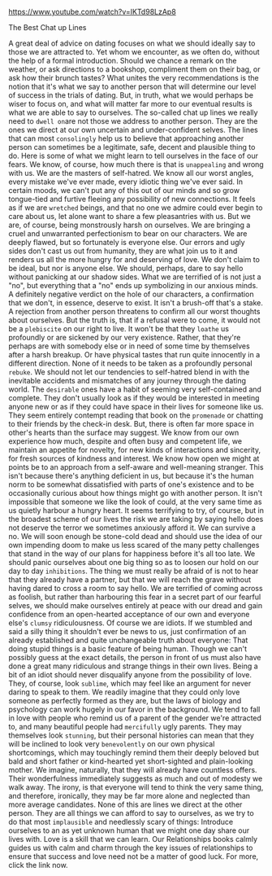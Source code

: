 https://www.youtube.com/watch?v=IKTd98LzAp8

The Best Chat up Lines

A great deal of advice on dating focuses on what we should ideally say to those we are attracted to. Yet whom we encounter, as we often do, without the help of a formal introduction. Should we chance a remark on the weather, or ask directions to a bookshop, compliment them on their bag, or ask how their brunch tastes? What unites the very recommendations is the notion that it's what we say to another person that will determine our level of success in the trials of dating. But, in truth, what we would perhaps be wiser to focus on, and what will matter far more to our eventual results is what we are able to say to ourselves. The so-called chat up lines we really need to `dwell on`are not those we address to another person. They are the ones we direct at our own uncertain and under-confident selves. The lines that can most `consolingly` help us to believe that approaching another person can sometimes be a legitimate, safe, decent and plausible thing to do. Here is some of what we might learn to tell ourselves in the face of our fears. We know, of course, how much there is that is `unappealing` and wrong with us. We are the masters of self-hatred. We know all our worst angles, every mistake we've ever made, every idiotic thing we've ever said. In certain moods, we can't put any of this out of our minds and so grow tongue-tied and furtive fleeing any possibility of new connections. It feels as if we are `wretched` beings, and that no one we admire could ever begin to care about us, let alone want to share a few pleasantries with us. But we are, of course, being monstrously harsh on ourselves. We are bringing a cruel and unwarranted perfectionism to bear on our characters. We are deeply flawed, but so fortunately is everyone else. Our errors and ugly sides don't cast us out from humanity, they are what join us to it and renders us all the more hungry for and deserving of love. We don't claim to be ideal, but nor is anyone else. We should, perhaps, dare to say hello without panicking at our shadow sides. What we are terrified of is not just a "no", but everything that a "no" ends up symbolizing in our anxious minds. A definitely negative verdict on the hole of our characters, a confirmation that we don't, in essence, deserve to exist. It isn't a brush-off that's a stake. A rejection from another person threatens to confirm all our worst thoughts about ourselves. But the truth is, that if a refusal were to come, it would not be a `plebiscite` on our right to live. It won't be that they `loathe` us profoundly or are sickened by our very existence. Rather, that they're perhaps are with somebody else or in need of some time by themselves after a harsh breakup. Or have physical tastes that run quite innocently in a different direction. None of it needs to be taken as a profoundly personal `rebuke`. We should not let our tendencies to self-hatred blend in with the inevitable accidents and mismatches of any journey through the dating world. The `desirable` ones have a habit of seeming very self-contained and complete. They don't usually look as if they would be interested in meeting anyone new or as if they could have space in their lives for someone like us. They seem entirely contempt reading that book on the `promenade` or chatting to their friends by the check-in desk. But, there is often far more space in other's hearts than the surface may suggest. We know from our own experience how much, despite and often busy and competent life, we maintain an appetite for novelty, for new kinds of interactions and sincerity, for fresh sources of kindness and interest. We know how open we might at points be to an approach from a self-aware and well-meaning stranger. This isn't because there's anything deficient in us, but because it's the human norm to be somewhat dissatisfied with parts of one's existence and to be occasionally curious about how things might go with another person. It isn't impossible that someone we like the look of could, at the very same time as us quietly harbour a hungry heart. It seems terrifying to try, of course, but in the broadest scheme of our lives the risk we are taking by saying hello does not deserve the terror we sometimes anxiously afford it. We can survive a no. We will soon enough be stone-cold dead and should use the idea of our own impending doom to make us less scared of the many petty challenges that stand in the way of our plans for happiness before it's all too late. We should panic ourselves about one big thing so as to loosen our hold on our day to day `inhibitions`. The thing we must really be afraid of is not to hear that they already have a partner, but that we will reach the grave without having dared to cross a room to say hello. We are terrified of coming across as foolish, but rather than harbouring this fear in a secret part of our fearful selves, we should make ourselves entirely at peace with our dread and gain confidence from an open-hearted acceptance of our own and everyone else's `clumsy` ridiculousness. Of course we are idiots. If we stumbled and said a silly thing it shouldn't ever be news to us, just confirmation of an already established and quite unchangeable truth about everyone: That doing stupid things is a basic feature of being human. Though we can't possibly guess at the exact details, the person in front of us must also have done a great many ridiculous and strange things in their own lives. Being a bit of an idiot should never disqualify anyone from the possibility of love. They, of course, look `sublime`, which may feel like an argument for never daring to speak to them. We readily imagine that they could only love someone as perfectly formed as they are, but the laws of biology and psychology can work hugely in our favor in the background. We tend to fall in love with people who remind us of a parent of the gender we're attracted to, and many beautiful people had `mercifully` ugly parents. They may themselves look `stunning`, but their personal histories can mean that they will be inclined to look very `benevolently` on our own physical shortcomings, which may touchingly remind them their deeply beloved but bald and short father or kind-hearted yet short-sighted and plain-looking mother. We imagine, naturally, that they will already have countless offers. Their wonderfulness immediately suggests as much and out of modesty we walk away. The irony, is that everyone will tend to think the very same thing, and therefore, ironically, they may be far more alone and neglected than more average candidates. None of this are lines we direct at the other person. They are all things we can afford to say to ourselves, as we try to do that most `implausible` and needlessly scary of things: Introduce ourselves to an as yet unknown human that we might one day share our lives with. Love is a skill that we can learn. Our Relationships books calmly guides us with calm and charm through the key issues of relationships to ensure that success and love need not be a matter of good luck. For more, click the link now. 